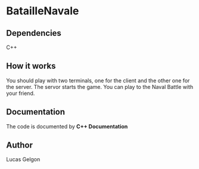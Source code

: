 # BatailleNavale #

## Dependencies ##
C++ 

## How it works ##
You should play with two terminals, one for the client and the other one for the server.
The servor starts the game.
You can play to the Naval Battle with your friend.

## Documentation ##
The code is documented by **C++ Documentation**

## Author ##
Lucas Gelgon <br>
